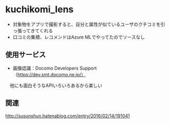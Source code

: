 # kuchikomi_lens
- 対象物をアプリで撮影すると、自分と属性が似ているユーザのクチコミを引っ張ってきてくれる
- 口コミの集積、レコメンドはAzure MLでやってたのでソースなし


## 使用サービス
- 画像認識：Docomo Developers Support（https://dev.smt.docomo.ne.jp/）

　他にも面白そうなAPIいろいろあるから楽しい


## 関連
http://susunshun.hatenablog.com/entry/2016/02/14/191041
